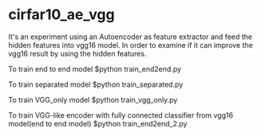 # cirfar10_ae_vgg
It's an experiment using an Autoencoder as feature extractor and feed the hidden features into vgg16 model.
In order to examine if it can improve the vgg16 result by using the hidden features.

To train end to end model
    $python train_end2end.py

To train separated model
    $python train_separated.py

To train VGG_only model
    $python train_vgg_only.py

To train VGG-like encoder with fully connected classifier from vgg16 model(end to end model)
    $python train_end2end_2.py
